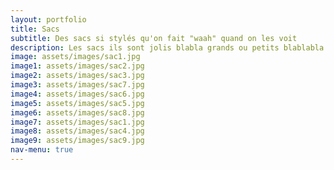```yaml
---
layout: portfolio
title: Sacs
subtitle: Des sacs si stylés qu'on fait "waah" quand on les voit
description: Les sacs ils sont jolis blabla grands ou petits blablabla
image: assets/images/sac1.jpg
image1: assets/images/sac2.jpg
image2: assets/images/sac3.jpg
image3: assets/images/sac7.jpg
image4: assets/images/sac6.jpg
image5: assets/images/sac5.jpg
image6: assets/images/sac8.jpg
image7: assets/images/sac1.jpg
image8: assets/images/sac4.jpg
image9: assets/images/sac9.jpg
nav-menu: true
---
```


<!-- Main -->
<div id="main">

<!-- One -->
<section id="one">
	<div class="inner">
		<span class="image fit"><img src="{{ page.image }}" alt="" /></span>
		<div class="box alt">
			<div class="row 50% uniform">
				<div class="4u"><span class="image fit"><img src="{{ page.image1 }}" alt="" /></span></div>
				<div class="4u"><span class="image fit"><img src="{{ page.image2 }}" alt="" /></span></div>
				<div class="4u$"><span class="image fit"><img src="{{ page.image3 }}" alt="" /></span></div>
				<!-- Break -->
				<div class="4u"><span class="image fit"><img src="{{ page.image4 }}" alt="" /></span></div>
				<div class="4u"><span class="image fit"><img src="{{ page.image5 }}" alt="" /></span></div>
				<div class="4u$"><span class="image fit"><img src="{{ page.image6 }}" alt="" /></span></div>
				<!-- Break -->
				<div class="4u"><span class="image fit"><img src="{{ page.image7 }}" alt="" /></span></div>
				<div class="4u"><span class="image fit"><img src="{{ page.image8 }}" alt="" /></span></div>
				<div class="4u$"><span class="image fit"><img src="{{ page.image9 }}" alt="" /></span></div>
			</div>
		</div>
	</div>
</section>

</div>
